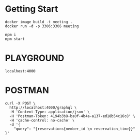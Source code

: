 # Getting Start
```
docker image build -t meeting .
docker run -d -p 3306:3306 meeting

npm i
npm start
```

# PLAYGROUND
`localhost:4000`

# POSTMAN
```
curl -X POST \
  http://localhost:4000/graphql \
  -H 'Content-Type: application/json' \
  -H 'Postman-Token: 4194b3b8-ba0f-4b4a-a137-ed18b54c16c8' \
  -H 'cache-control: no-cache' \
  -d '{
    "query": "{reservations{member_id \n reservation_time}}"
}'
```
